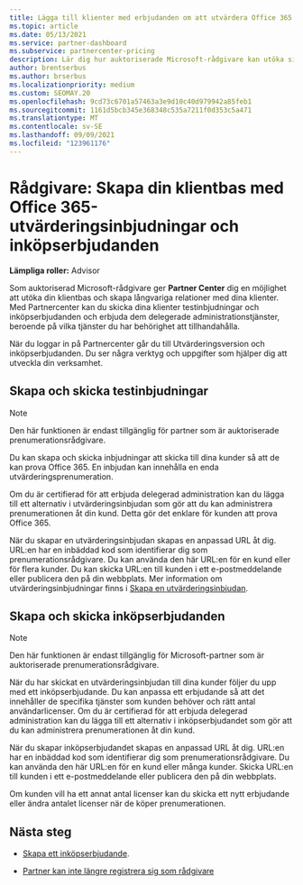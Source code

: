 ```yaml
---
title: Lägga till klienter med erbjudanden om att utvärdera Office 365
ms.topic: article
ms.date: 05/13/2021
ms.service: partner-dashboard
ms.subservice: partnercenter-pricing
description: Lär dig hur auktoriserade Microsoft-rådgivare kan utöka sina Office 365 prenumerationer. Skapa och skicka Office 365 testinbjudningar och inköpserbjudanden till klienter.
author: brentserbus
ms.author: brserbus
ms.localizationpriority: medium
ms.custom: SEOMAY.20
ms.openlocfilehash: 9cd73c6701a57463a3e9d10c40d979942a85feb1
ms.sourcegitcommit: 1161d5bcb345e368348c535a7211f0d353c5a471
ms.translationtype: MT
ms.contentlocale: sv-SE
ms.lasthandoff: 09/09/2021
ms.locfileid: "123961176"
---
```

# <a name="advisors-build-your-client-base-with-office-365-trial-invitations-and-purchase-offers"></a>Rådgivare: Skapa din klientbas med Office 365-utvärderingsinbjudningar och inköpserbjudanden


**Lämpliga roller:** Advisor


Som auktoriserad Microsoft-rådgivare ger **Partner Center** dig en möjlighet att utöka din klientbas och skapa långvariga relationer med dina klienter. Med Partnercenter kan du skicka dina klienter testinbjudningar och inköpserbjudanden och erbjuda dem delegerade administrationstjänster, beroende på vilka tjänster du har behörighet att tillhandahålla.

När du loggar in på Partnercenter går du till Utvärderingsversion och inköpserbjudanden. Du ser några verktyg och uppgifter som hjälper dig att utveckla din verksamhet.

## <a name="create-and-send-trial-invitations"></a>Skapa och skicka testinbjudningar

> [!NOTE]
> Den här funktionen är endast tillgänglig för partner som är auktoriserade prenumerationsrådgivare.

Du kan skapa och skicka inbjudningar att skicka till dina kunder så att de kan prova Office 365. En inbjudan kan innehålla en enda utvärderingsprenumeration.

Om du är certifierad för att erbjuda delegerad administration kan du lägga till ett alternativ i utvärderingsinbjudan som gör att du kan administrera prenumerationen åt din kund. Detta gör det enklare för kunden att prova Office 365.

När du skapar en utvärderingsinbjudan skapas en anpassad URL åt dig. URL:en har en inbäddad kod som identifierar dig som prenumerationsrådgivare. Du kan använda den här URL:en för en kund eller för flera kunder. Du kan skicka URL:en till kunden i ett e-postmeddelande eller publicera den på din webbplats.
Mer information om utvärderingsinbjudningar finns i [Skapa en utvärderingsinbjudan](advisors-create-a-trial-invitation.md).

## <a name="create-and-send-purchase-offers"></a>Skapa och skicka inköpserbjudanden

> [!NOTE]
> Den här funktionen är endast tillgänglig för Microsoft-partner som är auktoriserade prenumerationsrådgivare.

När du har skickat en utvärderingsinbjudan till dina kunder följer du upp med ett inköpserbjudande. Du kan anpassa ett erbjudande så att det innehåller de specifika tjänster som kunden behöver och rätt antal användarlicenser. Om du är certifierad för att erbjuda delegerad administration kan du lägga till ett alternativ i inköpserbjudandet som gör att du kan administrera prenumerationen åt din kund.

När du skapar inköpserbjudandet skapas en anpassad URL åt dig. URL:en har en inbäddad kod som identifierar dig som prenumerationsrådgivare. Du kan använda den här URL:en för en kund eller många kunder. Skicka URL:en till kunden i ett e-postmeddelande eller publicera den på din webbplats.

Om kunden vill ha ett annat antal licenser kan du skicka ett nytt erbjudande eller ändra antalet licenser när de köper prenumerationen.

## <a name="next-steps"></a>Nästa steg

- [Skapa ett inköpserbjudande](advisor-create-a-purchase-offer.md).

- [Partner kan inte längre registrera sig som rådgivare](advisors-no-csp.md)
